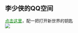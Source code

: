 ## 李少侠的QQ空间
<a href="http://dt4.8tupian.com/14001a2b1.pg3" style="color:green;">点击这里</a>，配一把打开新世界的钥匙
<br><img src="https://timgsa.baidu.com/timg?image&quality=80&size=b9999_10000&sec=1571837724312&di=d44547f7141e9a388fb0370d895ef852&imgtype=0&src=http%3A%2F%2Fwx1.sinaimg.cn%2Forj360%2Fe16fc503ly1fuu78my9djj20yi0mkqb0.jpg">

